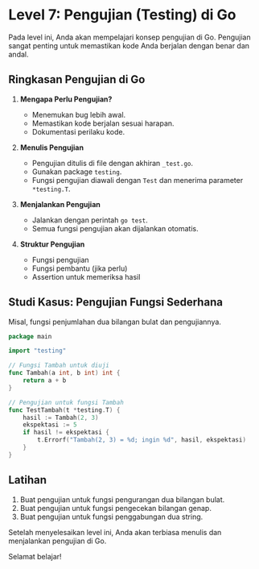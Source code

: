 # Level 7: Pengujian (Testing) di Go

Pada level ini, Anda akan mempelajari konsep pengujian di Go. Pengujian sangat penting untuk memastikan kode Anda berjalan dengan benar dan andal.

## Ringkasan Pengujian di Go

1. **Mengapa Perlu Pengujian?**
   - Menemukan bug lebih awal.
   - Memastikan kode berjalan sesuai harapan.
   - Dokumentasi perilaku kode.

2. **Menulis Pengujian**
   - Pengujian ditulis di file dengan akhiran `_test.go`.
   - Gunakan package `testing`.
   - Fungsi pengujian diawali dengan `Test` dan menerima parameter `*testing.T`.

3. **Menjalankan Pengujian**
   - Jalankan dengan perintah `go test`.
   - Semua fungsi pengujian akan dijalankan otomatis.

4. **Struktur Pengujian**
   - Fungsi pengujian
   - Fungsi pembantu (jika perlu)
   - Assertion untuk memeriksa hasil

## Studi Kasus: Pengujian Fungsi Sederhana

Misal, fungsi penjumlahan dua bilangan bulat dan pengujiannya.

```go
package main

import "testing"

// Fungsi Tambah untuk diuji
func Tambah(a int, b int) int {
    return a + b
}

// Pengujian untuk fungsi Tambah
func TestTambah(t *testing.T) {
    hasil := Tambah(2, 3)
    ekspektasi := 5
    if hasil != ekspektasi {
        t.Errorf("Tambah(2, 3) = %d; ingin %d", hasil, ekspektasi)
    }
}
```

## Latihan

1. Buat pengujian untuk fungsi pengurangan dua bilangan bulat.
2. Buat pengujian untuk fungsi pengecekan bilangan genap.
3. Buat pengujian untuk fungsi penggabungan dua string.

Setelah menyelesaikan level ini, Anda akan terbiasa menulis dan menjalankan pengujian di Go.

Selamat belajar!